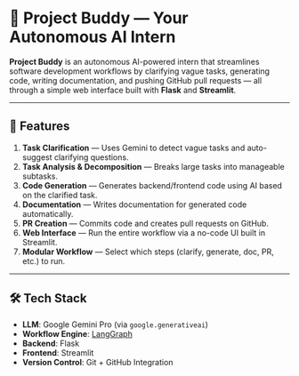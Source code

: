 # 🧠 Project Buddy — Your Autonomous AI Intern

**Project Buddy** is an autonomous AI-powered intern that streamlines software development workflows by clarifying vague tasks, generating code, writing documentation, and pushing GitHub pull requests — all through a simple web interface built with **Flask** and **Streamlit**.

---

## 🚀 Features

1. **Task Clarification** — Uses Gemini to detect vague tasks and auto-suggest clarifying questions.
2. **Task Analysis & Decomposition** — Breaks large tasks into manageable subtasks.
3. **Code Generation** — Generates backend/frontend code using AI based on the clarified task.
4. **Documentation** — Writes documentation for generated code automatically.
5. **PR Creation** — Commits code and creates pull requests on GitHub.
6. **Web Interface** — Run the entire workflow via a no-code UI built in Streamlit.
7. **Modular Workflow** — Select which steps (clarify, generate, doc, PR, etc.) to run.

---

## 🛠️ Tech Stack

- **LLM**: Google Gemini Pro (via `google.generativeai`)
- **Workflow Engine**: [LangGraph](https://github.com/langchain-ai/langgraph)
- **Backend**: Flask
- **Frontend**: Streamlit
- **Version Control**: Git + GitHub Integration


